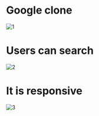 # Google clone

![1](https://user-images.githubusercontent.com/79249131/125761149-8cbfbfc2-7c29-46f4-bdcc-7d52b4fecf0d.png)

# Users can search

![2](https://user-images.githubusercontent.com/79249131/125761170-483f9f6b-8b86-4339-8209-962ec6b2ccfe.png)

# It is responsive

![3](https://user-images.githubusercontent.com/79249131/125761181-b6dbcbe1-ab27-407b-86ae-25218c1a6a93.png)



